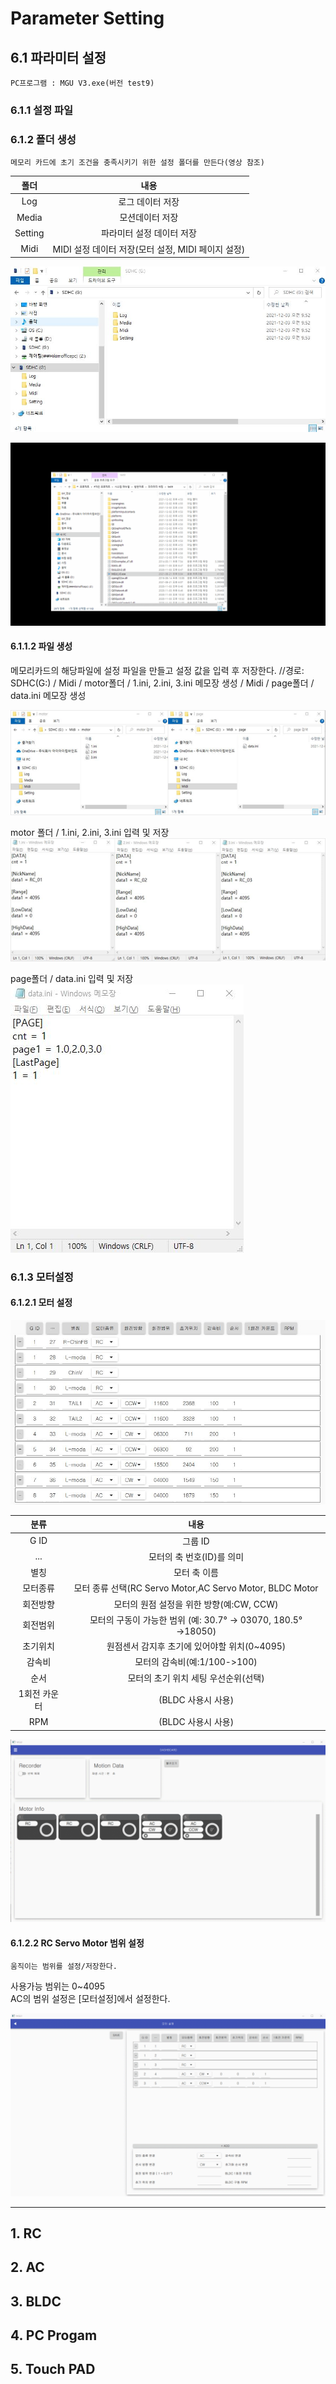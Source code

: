 # Parameter Setting
## 6.1 파라미터 설정
    PC프로그램 : MGU V3.exe(버전 test9)
### 6.1.1 설정 파일
### 6.1.2 폴더 생성
    메모리 카드에 초기 조건을 충족시키기 위한 설정 폴더를 만든다(영상 참조)

|폴더|내용|
|:-:|:-:|
|Log|로그 데이터 저장|
|Media|모션데이터 저장|
|Setting|파라미터 설정 데이터 저장|
|Midi|MIDI 설정 데이터 저장(모터 설정, MIDI 페이지 설정)


![폴더](06/6_1_1.png)


![프로그램 실행](06/6_1_2.gif)


#### 6.1.1.2 파일 생성
메모리카드의 해당파일에 설정 파일을 만들고 설정 값을 입력 후 저장한다.
//경로: SDHC(G:)
/ Midi / motor폴더 / 1.ini, 2.ini, 3.ini 메모장 생성
/ Midi / page폴더 / data.ini 메모장 생성


![폴더1](06/6_1_1_2_1.png)



motor 폴더 / 1.ini, 2.ini, 3.ini 입력 및 저장
![폴더2](06/6_1_1_2_2.png)


page폴더 / data.ini 입력 및 저장<br>
![폴더3](06/6_1_1_2_3.png)

### 6.1.3 모터설정
#### 6.1.2.1 모터 설정

![모터설정1](06/6_1_2_1.png)

|분류|내용|
|:---:|:---:|
|G ID|그룹 ID|
|...|모터의 축 번호(ID)를 의미|
|별칭|모터 축 이름|
|모터종류|모터 종류 선택(RC Servo Motor,AC Servo Motor, BLDC Motor|
|회전방향|모터의 원점 설정을 위한 방향(예:CW, CCW)|
|회전범위|모터의 구동이 가능한 범위 (예: 30.7° → 03070, 180.5° →18050)|
|초기위치|원점센서 감지후 초기에 있어야할 위치(0~4095)|
|감속비|모터의 감속비(예:1/100->100)|
|순서|모터의 초기 위치 세팅 우선순위(선택)|
|1회전 카운터|(BLDC 사용시 사용)|
|RPM|(BLDC 사용시 사용)|

![모터설정2](06/6_1_2_1_1.gif)

#### 6.1.2.2 RC Servo Motor 범위 설정
    움직이는 범위를 설정/저장한다.

사용가능 범위는 0~4095<br>
AC의 범위 설정은 [모터설정]에서 설정한다.

![범위 설정](06/6_1_2_2_1.gif)











---------------------------------------
## 1. RC

## 2. AC

## 3. BLDC

## 4. PC Progam

## 5. Touch PAD
